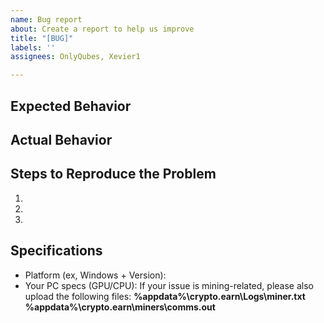 ```yaml
---
name: Bug report
about: Create a report to help us improve
title: "[BUG]"
labels: ''
assignees: OnlyQubes, Xevier1

---
```


## Expected Behavior


## Actual Behavior


## Steps to Reproduce the Problem

  1.
  1.
  1.

## Specifications

  - Platform (ex, Windows + Version):
  - Your PC specs (GPU/CPU):
If your issue is mining-related, please also upload the following files:
**%appdata%\crypto.earn\Logs\miner.txt**
**%appdata%\crypto.earn\miners\comms.out**
